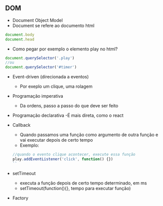 ## DOM 

- Document Object Model 
- Document se refere ao documento html 

```js
document.body 
document.head
```

- Como pegar por exemplo o elemento play no html? 
```js
document.querySelector('.play')
//ou 
document.querySelector('#timer')
```

- Event-driven (direcionada a eventos)
  - Por exeplo um clique, uma rolagem

- Programação imperativa 
  - Da ordens, passo a passo do que deve ser feito 

- Programação declarativa 
  -É mais direta, como o react 

- Callback
  - Quando passamos uma função como argumento de outra função e vai executar depois de certo tempo 
  - Exemplo: 
  ```js
  //quando o evento clique acontecer, execute essa função 
  play.addEventListener('click', function() {})
  ``

- setTimeout 
  - executa a função depois de certo tempo determinado, em ms
  - setTimeout(function(){}, tempo para executar função)

- Factory 
  
